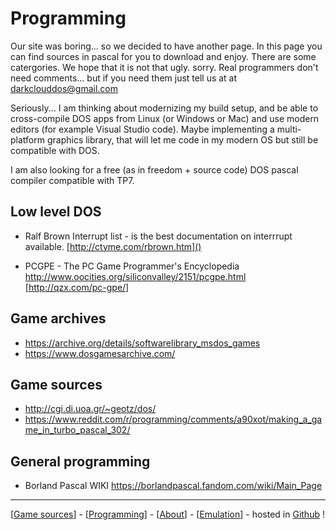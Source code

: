 # Programming

Our site was boring... so we decided to have another page.
In this page you can find sources in pascal for you to download and enjoy.
There are some catergories. We hope that it is not that ugly. sorry. Real
programmers don't need comments... but if you need them just tell us 
at at darkclouddos@gmail.com

Seriously... I am thinking about modernizing my build setup, and be able to cross-compile DOS apps from Linux (or Windows or Mac) and use modern editors (for example Visual Studio code). Maybe implementing a multi-platform graphics library, that will let me code in my modern OS but still be compatible with DOS. 

I am also looking for a free (as in freedom + source code) DOS pascal compiler compatible with TP7. 

## Low level DOS

* Ralf Brown Interrupt list - is the best documentation
  on interrrupt available.
  [http://ctyme.com/rbrown.htm]()

* PCGPE - The PC Game Programmer's Encyclopedia
http://www.oocities.org/siliconvalley/2151/pcgpe.html
<br> [http://qzx.com/pc-gpe/]



## Game archives
 * https://archive.org/details/softwarelibrary_msdos_games
 * https://www.dosgamesarchive.com/

## Game sources
 * http://cgi.di.uoa.gr/~geotz/dos/
 * https://www.reddit.com/r/programming/comments/a90xot/making_a_game_in_turbo_pascal_302/
 
 ## General programming 
  * Borland Pascal WIKI     https://borlandpascal.fandom.com/wiki/Main_Page

---
[[Game sources](index.html)] - [[Programming](programming.html)] - [[About](about.html)] - [[Emulation](emulation.html)] - hosted in [Github](https://github.com/DarkCloudDOS) !

